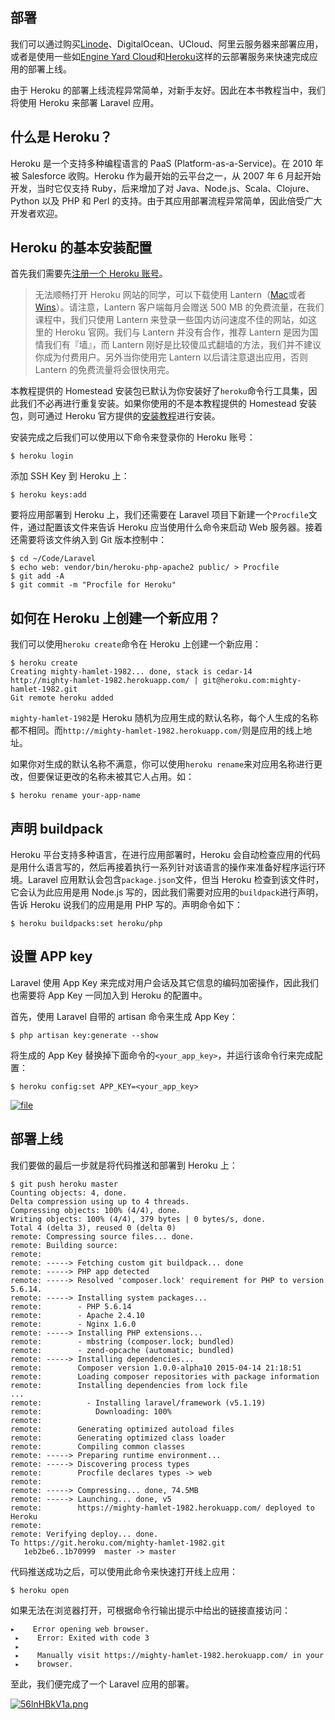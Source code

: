 ## 部署

我们可以通过购买[Linode](https://www.linode.com/?r=3cfb2c09c29cf2b6e6c87cc1f71ffdc2f9ea5722)、DigitalOcean、UCloud、阿里云服务器来部署应用，或者是使用一些如[Engine Yard Cloud](http://engineyard.com/)和[Heroku](https://heroku.com/)这样的云部署服务来快速完成应用的部署上线。

由于 Heroku 的部署上线流程异常简单，对新手友好。因此在本书教程当中，我们将使用 Heroku 来部署 Laravel 应用。

## 什么是 Heroku？

Heroku 是一个支持多种编程语言的 PaaS \(Platform-as-a-Service\)。在 2010 年被 Salesforce 收购。Heroku 作为最开始的云平台之一，从 2007 年 6 月起开始开发，当时它仅支持 Ruby，后来增加了对 Java、Node.js、Scala、Clojure、Python 以及 PHP 和 Perl 的支持。由于其应用部署流程异常简单，因此倍受广大开发者欢迎。

## Heroku 的基本安装配置

首先我们需要先[注册一个 Heroku 账号](http://signup.heroku.com/)。

> 无法顺畅打开 Heroku 网站的同学，可以下载使用 Lantern（[Mac](https://pan.baidu.com/s/1slWENqH)或者[Wins](https://pan.baidu.com/s/1jH6o5sa#list/path=%2F)）。请注意，Lantern 客户端每月会赠送 500 MB 的免费流量，在我们课程中，我们只使用 Lantern 来登录一些国内访问速度不佳的网站，如这里的 Heroku 官网。我们与 Lantern 并没有合作，推荐 Lantern 是因为国情我们有『墙』，而 Lantern 刚好是比较傻瓜式翻墙的方法，我们并不建议你成为付费用户。另外当你使用完 Lantern 以后请注意退出应用，否则 Lantern 的免费流量将会很快用完。

本教程提供的 Homestead 安装包已默认为你安装好了`heroku`命令行工具集，因此我们不必再进行重复安装。如果你使用的不是本教程提供的 Homestead 安装包，则可通过 Heroku 官方提供的[安装教程](https://devcenter.heroku.com/articles/heroku-cli)进行安装。

安装完成之后我们可以使用以下命令来登录你的 Heroku 账号：

```
$ heroku login
```

添加 SSH Key 到 Heroku 上：

```
$ heroku keys:add
```

要将应用部署到 Heroku 上，我们还需要在 Laravel 项目下新建一个`Procfile`文件，通过配置该文件来告诉 Heroku 应当使用什么命令来启动 Web 服务器。接着还需要将该文件纳入到 Git 版本控制中：

```
$ cd ~/Code/Laravel
$ echo web: vendor/bin/heroku-php-apache2 public/ > Procfile
$ git add -A
$ git commit -m "Procfile for Heroku"
```

## 如何在 Heroku 上创建一个新应用？

我们可以使用`heroku create`命令在 Heroku 上创建一个新应用：

```
$ heroku create
Creating mighty-hamlet-1982... done, stack is cedar-14
http://mighty-hamlet-1982.herokuapp.com/ | git@heroku.com:mighty-hamlet-1982.git
Git remote heroku added
```

`mighty-hamlet-1982`是 Heroku 随机为应用生成的默认名称，每个人生成的名称都不相同。而`http://mighty-hamlet-1982.herokuapp.com/`则是应用的线上地址。

如果你对生成的默认名称不满意，你可以使用`heroku rename`来对应用名称进行更改，但要保证更改的名称未被其它人占用。如：

```
$ heroku rename your-app-name
```

## 声明 buildpack

Heroku 平台支持多种语言，在进行应用部署时，Heroku 会自动检查应用的代码是用什么语言写的，然后再接着执行一系列针对该语言的操作来准备好程序运行环境。Laravel 应用默认会包含`package.json`文件，但当 Heroku 检查到该文件时，它会认为此应用是用 Node.js 写的，因此我们需要对应用的`buildpack`进行声明，告诉 Heroku 说我们的应用是用 PHP 写的。声明命令如下：

```
$ heroku buildpacks:set heroku/php
```

## 设置 APP key

Laravel 使用 App Key 来完成对用户会话及其它信息的编码加密操作，因此我们也需要将 App Key 一同加入到 Heroku 的配置中。

首先，使用 Laravel 自带的 artisan 命令来生成 App Key：

```
$ php artisan key:generate --show
```

将生成的 App Key 替换掉下面命令的`<your_app_key>`，并运行该命令行来完成配置：

```
$ heroku config:set APP_KEY=<your_app_key>
```

[![](https://iocaffcdn.phphub.org/uploads/images/201812/14/1/RElBlh3THk.png!large "file")](https://iocaffcdn.phphub.org/uploads/images/201812/14/1/RElBlh3THk.png!large)

## 部署上线

我们要做的最后一步就是将代码推送和部署到 Heroku 上：

```
$ git push heroku master
Counting objects: 4, done.
Delta compression using up to 4 threads.
Compressing objects: 100% (4/4), done.
Writing objects: 100% (4/4), 379 bytes | 0 bytes/s, done.
Total 4 (delta 3), reused 0 (delta 0)
remote: Compressing source files... done.
remote: Building source:
remote:
remote: -----> Fetching custom git buildpack... done
remote: -----> PHP app detected
remote: -----> Resolved 'composer.lock' requirement for PHP to version 5.6.14.
remote: -----> Installing system packages...
remote:        - PHP 5.6.14
remote:        - Apache 2.4.10
remote:        - Nginx 1.6.0
remote: -----> Installing PHP extensions...
remote:        - mbstring (composer.lock; bundled)
remote:        - zend-opcache (automatic; bundled)
remote: -----> Installing dependencies...
remote:        Composer version 1.0.0-alpha10 2015-04-14 21:18:51
remote:        Loading composer repositories with package information
remote:        Installing dependencies from lock file
...
remote:          - Installing laravel/framework (v5.1.19)
remote:            Downloading: 100%
remote:
remote:        Generating optimized autoload files
remote:        Generating optimized class loader
remote:        Compiling common classes
remote: -----> Preparing runtime environment...
remote: -----> Discovering process types
remote:        Procfile declares types -> web
remote:
remote: -----> Compressing... done, 74.5MB
remote: -----> Launching... done, v5
remote:        https://mighty-hamlet-1982.herokuapp.com/ deployed to Heroku
remote:
remote: Verifying deploy... done.
To https://git.heroku.com/mighty-hamlet-1982.git
   1eb2be6..1b70999  master -> master
```

代码推送成功之后，可以使用此命令来快速打开线上应用：

```
$ heroku open
```

如果无法在浏览器打开，可根据命令行输出提示中给出的链接直接访问：

```
▸    Error opening web browser.
 ▸    Error: Exited with code 3
 ▸
 ▸    Manually visit https://mighty-hamlet-1982.herokuapp.com/ in your
 ▸    browser.
```

至此，我们便完成了一个 Laravel 应用的部署。

[![](https://iocaffcdn.phphub.org/uploads/images/201705/16/1/56lnHBkV1a.png "56lnHBkV1a.png")  
](https://iocaffcdn.phphub.org/uploads/images/201705/16/1/56lnHBkV1a.png)

